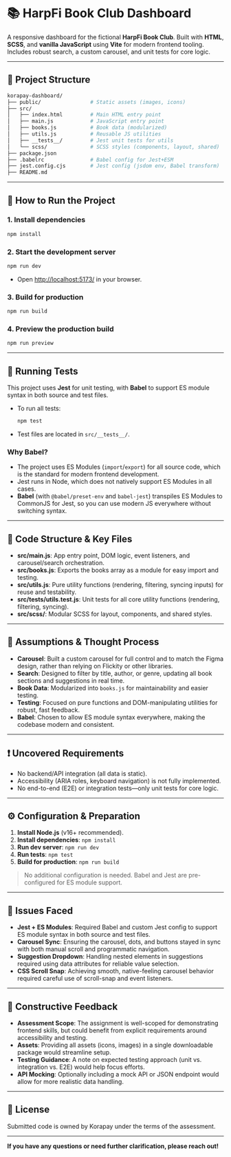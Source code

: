 # 📚 HarpFi Book Club Dashboard

A responsive dashboard for the fictional **HarpFi Book Club**. Built with **HTML**, **SCSS**, and **vanilla JavaScript** using **Vite** for modern frontend tooling. Includes robust search, a custom carousel, and unit tests for core logic.

---

## 📁 Project Structure

```bash
korapay-dashboard/
├── public/                # Static assets (images, icons)
├── src/
│   ├── index.html         # Main HTML entry point
│   ├── main.js            # JavaScript entry point
│   ├── books.js           # Book data (modularized)
│   ├── utils.js           # Reusable JS utilities
│   ├── __tests__/         # Jest unit tests for utils
│   └── scss/              # SCSS styles (components, layout, shared)
├── package.json
├── .babelrc               # Babel config for Jest+ESM
├── jest.config.cjs        # Jest config (jsdom env, Babel transform)
├── README.md
```

---

## 🚀 How to Run the Project

### 1. **Install dependencies**

```bash
npm install
```

### 2. **Start the development server**

```bash
npm run dev
```

- Open [http://localhost:5173/](http://localhost:5173/) in your browser.

### 3. **Build for production**

```bash
npm run build
```

### 4. **Preview the production build**

```bash
npm run preview
```

---

## 🧪 Running Tests

This project uses **Jest** for unit testing, with **Babel** to support ES module syntax in both source and test files.

- To run all tests:

  ```bash
  npm test
  ```

- Test files are located in `src/__tests__/`.

### **Why Babel?**

- The project uses ES Modules (`import`/`export`) for all source code, which is the standard for modern frontend development.
- Jest runs in Node, which does not natively support ES Modules in all cases.
- **Babel** (with `@babel/preset-env` and `babel-jest`) transpiles ES Modules to CommonJS for Jest, so you can use modern JS everywhere without switching syntax.

---

## 🧩 Code Structure & Key Files

- **src/main.js**: App entry point, DOM logic, event listeners, and carousel/search orchestration.
- **src/books.js**: Exports the books array as a module for easy import and testing.
- **src/utils.js**: Pure utility functions (rendering, filtering, syncing inputs) for reuse and testability.
- **src/**tests**/utils.test.js**: Unit tests for all core utility functions (rendering, filtering, syncing).
- **src/scss/**: Modular SCSS for layout, components, and shared styles.

---

## 📝 Assumptions & Thought Process

- **Carousel**: Built a custom carousel for full control and to match the Figma design, rather than relying on Flickity or other libraries.
- **Search**: Designed to filter by title, author, or genre, updating all book sections and suggestions in real time.
- **Book Data**: Modularized into `books.js` for maintainability and easier testing.
- **Testing**: Focused on pure functions and DOM-manipulating utilities for robust, fast feedback.
- **Babel**: Chosen to allow ES module syntax everywhere, making the codebase modern and consistent.

---

## ❗ Uncovered Requirements

- No backend/API integration (all data is static).
- Accessibility (ARIA roles, keyboard navigation) is not fully implemented.
- No end-to-end (E2E) or integration tests—only unit tests for core logic.

---

## ⚙️ Configuration & Preparation

1. **Install Node.js** (v16+ recommended).
2. **Install dependencies**: `npm install`
3. **Run dev server**: `npm run dev`
4. **Run tests**: `npm test`
5. **Build for production**: `npm run build`

> No additional configuration is needed. Babel and Jest are pre-configured for ES module support.

---

## 🐞 Issues Faced

- **Jest + ES Modules**: Required Babel and custom Jest config to support ES module syntax in both source and test files.
- **Carousel Sync**: Ensuring the carousel, dots, and buttons stayed in sync with both manual scroll and programmatic navigation.
- **Suggestion Dropdown**: Handling nested elements in suggestions required using data attributes for reliable value selection.
- **CSS Scroll Snap**: Achieving smooth, native-feeling carousel behavior required careful use of scroll-snap and event listeners.

---

## 💬 Constructive Feedback

- **Assessment Scope**: The assignment is well-scoped for demonstrating frontend skills, but could benefit from explicit requirements around accessibility and testing.
- **Assets**: Providing all assets (icons, images) in a single downloadable package would streamline setup.
- **Testing Guidance**: A note on expected testing approach (unit vs. integration vs. E2E) would help focus efforts.
- **API Mocking**: Optionally including a mock API or JSON endpoint would allow for more realistic data handling.

---

## 📄 License

Submitted code is owned by Korapay under the terms of the assessment.

---

**If you have any questions or need further clarification, please reach out!**
